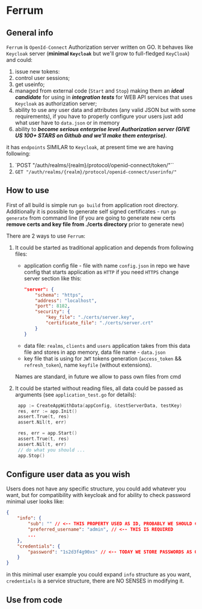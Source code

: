 # Ferrum

## General info

`Ferrum` is `OpenId-Connect` Authorization server written on GO. It behaves like `Keycloak` server (**minimal `Keycloak`**
 but we'll grow to full-fledged `KeyCloak`) and could:

1. issue new tokens:
2. control user sessions;
3. get useinfo;
4. managed from external code (`Start` and `Stop`) making them an ***ideal candidate*** for using in ***integration
   tests*** for WEB API services that uses `Keycloak` as authorization server;
5. ability to use any user data and attributes (any valid JSON but with some requirements), if you have to
   properly configure your users just add what user have to `data.json` or in memory
6. ability to ***become serious enterprise level Authorization server (GIVE US 100+ STARS on Github
   and we'll make them enterprise)***.

it has `endpoints` SIMILAR to `Keycloak`, at present time we are having following:
1. `POST "/auth/realms/{realm}/protocol/openid-connect/token/"``
2. `GET "/auth/realms/{realm}/protocol/openid-connect/userinfo/"`

## How to use

First of all build is simple run `go build` from application root directory. Additionally it is possible
to generate self signed certificates - run `go generate` from command line (if you are going to generate 
new certs **remove certs and key file from ./certs directory** prior to generate new)

There are 2 ways to use `Ferrum`:
1. It could be started as traditional application and depends from following files:
      - application config file - file with name `config.json` in repo we have config that starts
        application as `HTTP` if you need `HTTPS` change server section like this:
        ```json
        "server": {
            "schema": "https",
            "address": "localhost",
            "port": 8182,
            "security": {
                "key_file": "./certs/server.key",
                "certificate_file": "./certs/server.crt"
            }
        }
        ```
      - data file: `realms`, `clients` and `users` application takes from this data file and stores in 
        app memory, data file name - `data.json`
      - key file that is using for `JWT` tokens generation (`access_token` && `refresh_token`), 
        name `keyfile` (without extensions).
   
   Names are standard, in future we allow to pass own files from cmd
2. It could be started without reading files, all data could be passed as arguments (see 
   `application_test.go` for details):
   ```go
    app := CreateAppWithData(appConfig, &testServerData, testKey)
	res, err := app.Init()
	assert.True(t, res)
	assert.Nil(t, err)

	res, err = app.Start()
	assert.True(t, res)
	assert.Nil(t, err)
	// do what you should ...
	app.Stop()
   ```

## Configure user data as you wish

Users does not have any specific structure, you could add whatever you want, but for compatibility
with keycloak and for ability to check password minimal user looks like:
```json
{
    "info": {
        "sub": "" // <-- THIS PROPERTY USED AS ID, PROBABLY WE SHOULD CHANGE THIS TO ID
        "preferred_username": "admin", // <-- THIS IS REQUIRED
        ...
    },
    "credentials": {
        "password": "1s2d3f4g90xs" // <-- TODAY WE STORE PASSWORDS AS OPENED
    }
}
```

in this minimal user example you could expand `info` structure as you want, `credentials` is a service structure,
there are NO SENSES in modifying it.

## Use from code
